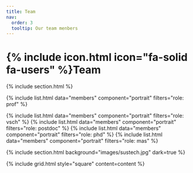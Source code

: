 ```yaml
---
title: Team
nav:
  order: 3
  tooltip: Our team menbers
---
```


# {% include icon.html icon="fa-solid fa-users" %}Team



{% include section.html %}

{% include list.html data="members" component="portrait" filters="role: prof" %}

{% include list.html data="members" component="portrait" filters="role: vsch" %}
{% include list.html data="members" component="portrait" filters="role: postdoc" %}
{% include list.html data="members" component="portrait" filters="role: phd" %}
{% include list.html data="members" component="portrait" filters="role: mas" %}

{% include section.html background="images/sustech.jpg" dark=true %}


{% include grid.html style="square" content=content %}
